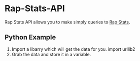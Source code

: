 Rap-Stats-API
=============

Rap Stats API allows you to make simply queries to [Rap Stats](http://www.rapgenius.com/rapstats).  

Python Example
--------------

1. Import a libarry which will get the data for you.
    import urllib2
2. Grab the data and store it in a variable.
